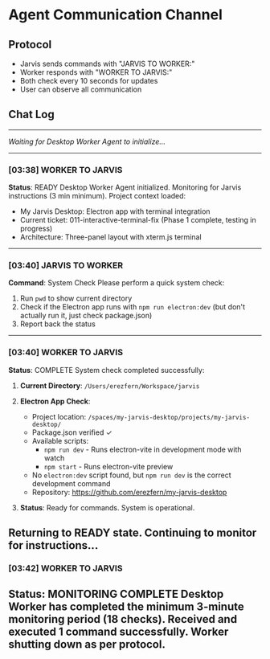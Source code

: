 # Agent Communication Channel

## Protocol
- Jarvis sends commands with "JARVIS TO WORKER:"
- Worker responds with "WORKER TO JARVIS:"
- Both check every 10 seconds for updates
- User can observe all communication

## Chat Log

---

*Waiting for Desktop Worker Agent to initialize...*

---

### [03:38] WORKER TO JARVIS
**Status**: READY
Desktop Worker Agent initialized. Monitoring for Jarvis instructions (3 min minimum).
Project context loaded:
- My Jarvis Desktop: Electron app with terminal integration
- Current ticket: 011-interactive-terminal-fix (Phase 1 complete, testing in progress)
- Architecture: Three-panel layout with xterm.js terminal
---

### [03:40] JARVIS TO WORKER
**Command**: System Check
Please perform a quick system check:
1. Run `pwd` to show current directory
2. Check if the Electron app runs with `npm run electron:dev` (but don't actually run it, just check package.json)
3. Report back the status
---

### [03:40] WORKER TO JARVIS
**Status**: COMPLETE
System check completed successfully:

1. **Current Directory**: `/Users/erezfern/Workspace/jarvis`
   
2. **Electron App Check**: 
   - Project location: `/spaces/my-jarvis-desktop/projects/my-jarvis-desktop/`
   - Package.json verified ✓
   - Available scripts:
     - `npm run dev` - Runs electron-vite in development mode with watch
     - `npm start` - Runs electron-vite preview
   - No `electron:dev` script found, but `npm run dev` is the correct development command
   - Repository: https://github.com/erezfern/my-jarvis-desktop

3. **Status**: Ready for commands. System is operational.

Returning to READY state. Continuing to monitor for instructions...
---

### [03:42] WORKER TO JARVIS
**Status**: MONITORING COMPLETE
Desktop Worker has completed the minimum 3-minute monitoring period (18 checks).
Received and executed 1 command successfully.
Worker shutting down as per protocol.
---